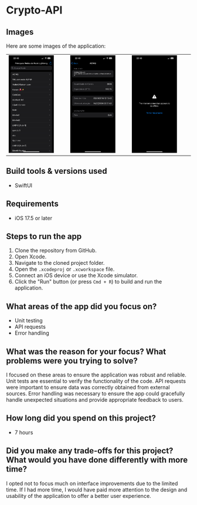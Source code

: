 # Crypto-API

## Images
Here are some images of the application:

<table>
  <tr>
    <td><img src="IMG_4746.PNG" alt="Image 1" width="80%"></td>
    <td><img src="IMG_4747.PNG" alt="Image 2" width="80%"></td>
    <td><img src="IMG_4748.PNG" alt="Image 3" width="80%"></td>
  </tr>
</table>

## Build tools & versions used
- SwiftUI

## Requirements
- iOS 17.5 or later

## Steps to run the app
1. Clone the repository from GitHub.
2. Open Xcode.
3. Navigate to the cloned project folder.
4. Open the `.xcodeproj` or `.xcworkspace` file.
5. Connect an iOS device or use the Xcode simulator.
6. Click the "Run" button (or press `Cmd + R`) to build and run the application.

## What areas of the app did you focus on?
- Unit testing
- API requests
- Error handling

## What was the reason for your focus? What problems were you trying to solve?
I focused on these areas to ensure the application was robust and reliable. Unit tests are essential to verify the functionality of the code. API requests were important to ensure data was correctly obtained from external sources. Error handling was necessary to ensure the app could gracefully handle unexpected situations and provide appropriate feedback to users.

## How long did you spend on this project?
- 7 hours

## Did you make any trade-offs for this project? What would you have done differently with more time?
I opted not to focus much on interface improvements due to the limited time. If I had more time, I would have paid more attention to the design and usability of the application to offer a better user experience.
